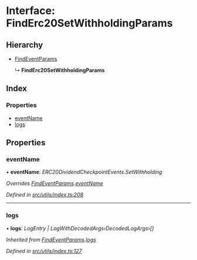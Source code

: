 # Interface: FindErc20SetWithholdingParams

## Hierarchy

* [FindEventParams](_utils_index_.findeventparams.md)

  ↳ **FindErc20SetWithholdingParams**

## Index

### Properties

* [eventName](_utils_index_.finderc20setwithholdingparams.md#eventname)
* [logs](_utils_index_.finderc20setwithholdingparams.md#logs)

## Properties

###  eventName

• **eventName**: *ERC20DividendCheckpointEvents.SetWithholding*

*Overrides [FindEventParams](_utils_index_.findeventparams.md).[eventName](_utils_index_.findeventparams.md#eventname)*

*Defined in [src/utils/index.ts:208](https://github.com/PolymathNetwork/polymath-sdk/blob/454d285/src/utils/index.ts#L208)*

___

###  logs

• **logs**: *LogEntry | LogWithDecodedArgs‹DecodedLogArgs›[]*

*Inherited from [FindEventParams](_utils_index_.findeventparams.md).[logs](_utils_index_.findeventparams.md#logs)*

*Defined in [src/utils/index.ts:127](https://github.com/PolymathNetwork/polymath-sdk/blob/454d285/src/utils/index.ts#L127)*
